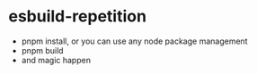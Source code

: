 # esbuild-repetition

- pnpm install, or you can use any node package management
- pnpm build
- and magic happen
